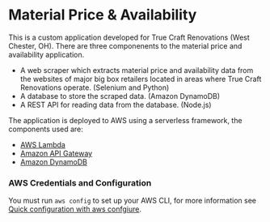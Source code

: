 # Material Price & Availability

This is a custom application developed for True Craft Renovations (West Chester, OH).  There are three componenents to the material price and availability application.
* A web scraper which extracts material price and availability data from the websites of major big box retailers located in areas where True Craft Renovations operate. (Selenium and Python)
* A database to store the scraped data. (Amazon DynamoDB)
* A REST API for reading data from the database. (Node.js)

The application is deployed to AWS using a serverless framework, the components used are:
* [AWS Lambda](https://aws.amazon.com/lambda/)
* [Amazon API Gateway](https://aws.amazon.com/api-gateway/)
* [Amazon DynamoDB](https://aws.amazon.com/dynamodb/)

### AWS Credentials and Configuration

You must run `aws config` to set up your AWS CLI, for more information see [Quick configuration with aws confgiure](https://docs.aws.amazon.com/cli/latest/userguide/cli-configure-quickstart.html#cli-configure-quickstart-config).

